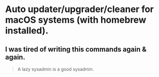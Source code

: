 # Auto updater/upgrader/cleaner for macOS systems (with homebrew installed).

## I was tired of writing this commands again & again.

>	A lazy sysadmin is a good sysadmin.
